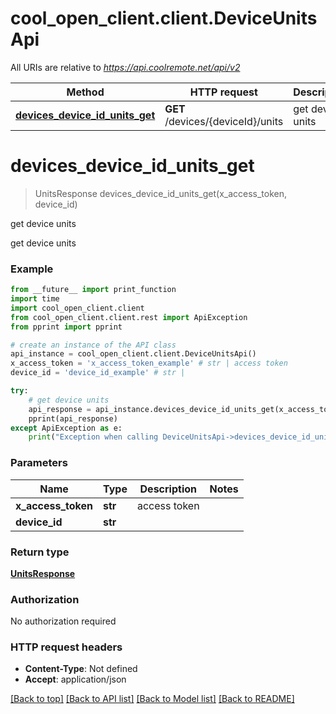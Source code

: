 # cool_open_client.client.DeviceUnitsApi

All URIs are relative to *https://api.coolremote.net/api/v2*

Method | HTTP request | Description
------------- | ------------- | -------------
[**devices_device_id_units_get**](DeviceUnitsApi.md#devices_device_id_units_get) | **GET** /devices/{deviceId}/units | get device units

# **devices_device_id_units_get**
> UnitsResponse devices_device_id_units_get(x_access_token, device_id)

get device units

get device units

### Example
```python
from __future__ import print_function
import time
import cool_open_client.client
from cool_open_client.client.rest import ApiException
from pprint import pprint

# create an instance of the API class
api_instance = cool_open_client.client.DeviceUnitsApi()
x_access_token = 'x_access_token_example' # str | access token
device_id = 'device_id_example' # str | 

try:
    # get device units
    api_response = api_instance.devices_device_id_units_get(x_access_token, device_id)
    pprint(api_response)
except ApiException as e:
    print("Exception when calling DeviceUnitsApi->devices_device_id_units_get: %s\n" % e)
```

### Parameters

Name | Type | Description  | Notes
------------- | ------------- | ------------- | -------------
 **x_access_token** | **str**| access token | 
 **device_id** | **str**|  | 

### Return type

[**UnitsResponse**](UnitsResponse.md)

### Authorization

No authorization required

### HTTP request headers

 - **Content-Type**: Not defined
 - **Accept**: application/json

[[Back to top]](#) [[Back to API list]](../README.md#documentation-for-api-endpoints) [[Back to Model list]](../README.md#documentation-for-models) [[Back to README]](../README.md)

